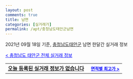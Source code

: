 ```yaml
---
layout: post
comments: true
title: 남면
categories: [실거래가]
permalink: /apt/충청남도태안군남면
---
```


2021년 09월 18일 기준, <a href="/apt/충청남도태안군">충청남도태안군</a> 남면 한달간 실거래 정보

<a style="color: blue;" href="/apt/충청남도태안군">< 충청남도 태안군 전체 실거래 정보</a>
<!---- start ---->
<table>
  <tr>
    <td colspan="4" style="font-weight: bold;"><a href="/apt/충청남도태안군남면{name_without_space}">오늘 등록된 실거래 정보가 없습니다</a> &nbsp;&nbsp;&nbsp; <a style="color: blue; font-size: smaller;" href="/apt/충청남도태안군남면{name_without_space}">면적별 최고가 ></a></td>
  </tr>
    
</table>
<!---- end ---->
    